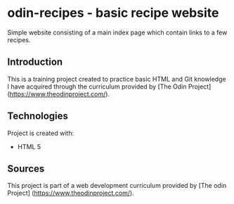 # odin-recipes - basic recipe website
Simple website consisting of a main index page which contain links to a few recipes.

## Introduction
This is a training project created to practice basic HTML and Git knowledge I have acquired through the curriculum provided by [The Odin Project] (https://www.theodinproject.com/).

## Technologies
Project is created with:
* HTML 5

## Sources
This project is part of a web development curriculum provided by [The odin Project] (https://www.theodinproject.com/).
